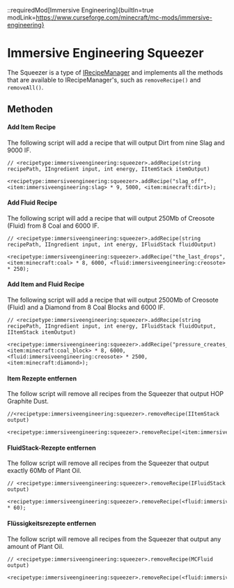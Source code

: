 ::requiredMod[Immersive Engineering]{builtIn=true modLink=https://www.curseforge.com/minecraft/mc-mods/immersive-engineering}

# Immersive Engineering Squeezer

The Squeezer is a type of [IRecipeManager](/vanilla/api/managers/IRecipeManager) and implements all the methods that are available to IRecipeManager's, such as `removeRecipe()` and `removeAll()`.

## Methoden

#### Add Item Recipe

The following script will add a recipe that will output Dirt from nine Slag and 9000 IF.

```zenscript
// <recipetype:immersiveengineering:squeezer>.addRecipe(string recipePath, IIngredient input, int energy, IItemStack itemOutput)

<recipetype:immersiveengineering:squeezer>.addRecipe("slag_off", <item:immersiveengineering:slag> * 9, 5000, <item:minecraft:dirt>);
```

#### Add Fluid Recipe

The following script will add a recipe that will output 250Mb of Creosote (Fluid) from 8 Coal and 6000 IF.

```zenscript
// <recipetype:immersiveengineering:squeezer>.addRecipe(string recipePath, IIngredient input, int energy, IFluidStack fluidOutput)

<recipetype:immersiveengineering:squeezer>.addRecipe("the_last_drops", <item:minecraft:coal> * 8, 6000, <fluid:immersiveengineering:creosote> * 250);
```

#### Add Item and Fluid Recipe

The following script will add a recipe that will output 2500Mb of Creosote (Fluid) and a Diamond from 8 Coal Blocks and 6000 IF.

```zenscript
// <recipetype:immersiveengineering:squeezer>.addRecipe(string recipePath, IIngredient input, int energy, IFluidStack fluidOutput, IItemStack itemOutput)

<recipetype:immersiveengineering:squeezer>.addRecipe("pressure_creates_diamonds", <item:minecraft:coal_block> * 8, 6000, <fluid:immersiveengineering:creosote> * 2500, <item:minecraft:diamond>);
```

#### Item Rezepte entfernen

The follow script will remove all recipes from the Squeezer that output HOP Graphite Dust.

```zenscript
//<recipetype:immersiveengineering:squeezer>.removeRecipe(IItemStack output)

<recipetype:immersiveengineering:squeezer>.removeRecipe(<item:immersiveengineering:dust_hop_graphite>);
```

#### FluidStack-Rezepte entfernen

The follow script will remove all recipes from the Squeezer that output exactly 60Mb of Plant Oil.

```zenscript
// <recipetype:immersiveengineering:squeezer>.removeRecipe(IFluidStack output)

<recipetype:immersiveengineering:squeezer>.removeRecipe(<fluid:immersiveengineering:plantoil> * 60);
```

#### Flüssigkeitsrezepte entfernen

The follow script will remove all recipes from the Squeezer that output any amount of Plant Oil.

```zenscript
// <recipetype:immersiveengineering:squeezer>.removeRecipe(MCFluid output)

<recipetype:immersiveengineering:squeezer>.removeRecipe(<fluid:immersiveengineering:plantoil>.fluid);
```